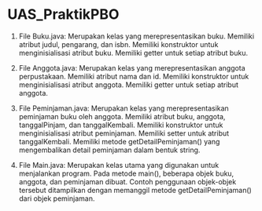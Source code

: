 # UAS_PraktikPBO

1. File Buku.java:
    Merupakan kelas yang merepresentasikan buku.
    Memiliki atribut judul, pengarang, dan isbn.
    Memiliki konstruktor untuk menginisialisasi atribut buku.
    Memiliki getter untuk setiap atribut buku.

2. File Anggota.java:
    Merupakan kelas yang merepresentasikan anggota perpustakaan.
    Memiliki atribut nama dan id.
    Memiliki konstruktor untuk menginisialisasi atribut anggota.
    Memiliki getter untuk setiap atribut anggota.

3. File Peminjaman.java:
    Merupakan kelas yang merepresentasikan peminjaman buku oleh anggota.
    Memiliki atribut buku, anggota, tanggalPinjam, dan tanggalKembali.
    Memiliki konstruktor untuk menginisialisasi atribut peminjaman.
    Memiliki setter untuk atribut tanggalKembali.
    Memiliki metode getDetailPeminjaman() yang mengembalikan detail peminjaman dalam bentuk string.

4. File Main.java:
    Merupakan kelas utama yang digunakan untuk menjalankan program.
    Pada metode main(), beberapa objek buku, anggota, dan peminjaman dibuat.
    Contoh penggunaan objek-objek tersebut ditampilkan dengan memanggil metode getDetailPeminjaman() dari objek peminjaman.
